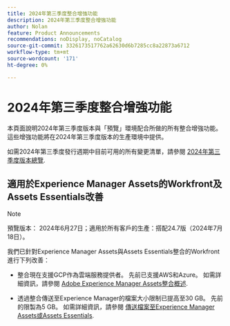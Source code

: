 ```yaml
---
title: 2024年第三季度整合增強功能
description: 2024年第三季度整合增強功能
author: Nolan
feature: Product Announcements
recommendations: noDisplay, noCatalog
source-git-commit: 3326173517762a62630d6b7285cc8a22873a6712
workflow-type: tm+mt
source-wordcount: '171'
ht-degree: 0%

---
```


# 2024年第三季度整合增強功能

本頁面說明2024年第三季度版本與「預覽」環境配合所做的所有整合增強功能。 這些增強功能將在2024年第三季度版本的生產環境中提供。

如需2024年第三季度發行週期中目前可用的所有變更清單，請參閱 [2024年第三季度版本總覽](/help/quicksilver/product-announcements/product-releases/24-q3-release-activity/24-q3-release-overview.md).

## 適用於Experience Manager Assets的Workfront及Assets Essentials改善

>[!NOTE]
>
>預覽版本： 2024年6月27日；適用於所有客戶的生產：搭配24.7版（2024年7月18日）。

我們已針對Experience Manager Assets與Assets Essentials整合的Workfront進行下列改善：

* 整合現在支援GCP作為雲端服務提供者。 先前已支援AWS和Azure。 如需詳細資訊，請參閱 [Adobe Experience Manager Assets整合概述](/help/quicksilver/documents/adobe-workfront-for-experience-manager-assets-essentials/aem-asset-integrations.md).

* 透過整合傳送至Experience Manager的檔案大小限制已提高至30 GB。 先前的限製為5 GB。 如需詳細資訊，請參閱 [傳送檔案至Experience Manager Assets或Assets Essentials](/help/quicksilver/documents/adobe-workfront-for-experience-manager-assets-essentials/send-to-aem.md).
